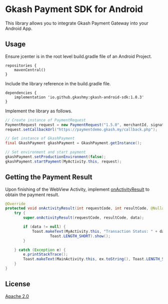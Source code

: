 # Gkash Payment SDK for Android

This library allows you to integrate Gkash Payment Gateway into your Android App.


## Usage

Ensure jcenter is in the root level build.gradle file of an Android Project.

```Gradle
repositories {
    mavenCentral()
}
```


Include the library reference in the build.gradle file.

```Gradle
dependencies {
    implementation 'io.github.gkashmy:gkash-android-sdk:1.0.3'
}
```


Implement the library as follows. 

```Java
// Create instance of PaymentRequest
PaymentRequest request = new PaymentRequest("1.5.0", merchantId, signatureKey, "MYR", amount, cartId);
request.setCallbackUrl("https://paymentdemo.gkash.my/callback.php");

// Get instance of GkashPayment
final GkashPayment gkashPayment = GkashPayment.getInstance();

// Set environment and start payment
gkashPayment.setProductionEnvironment(false);
gkashPayment.startPayment(MyActivity.this, request);
```

## Getting the Payment Result

Upon finishing of the WebView Activity, implement [onActivityResult](https://developer.android.com/training/basics/intents/result) to obtain the payment result.


```Java
@Override
protected void onActivityResult(int requestCode, int resultCode, @Nullable Intent data) {
    try {
        super.onActivityResult(requestCode, resultCode, data);

        if (data != null) {
            Toast.makeText(MyActivity.this, "Transaction Status: " + data.getStringExtra("status"),
                    Toast.LENGTH_SHORT).show();
        }

    } catch (Exception e) {
        e.printStackTrace();
        Toast.makeText(MainActivity.this, ex.toString(), Toast.LENGTH_SHORT).show();
    }
}
```

## License
[Apache 2.0](https://choosealicense.com/licenses/apache-2.0/)
